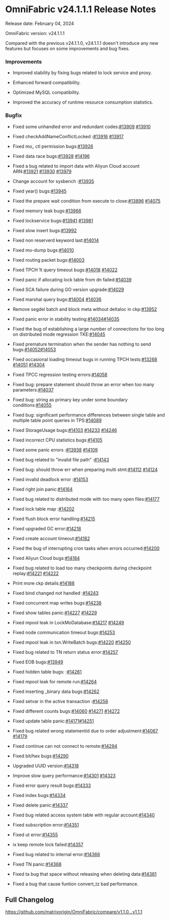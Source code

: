 # **OmniFabric v24.1.1.1 Release Notes**

Release date: February 04, 2024

OmniFabric version: v24.1.1.1

Compared with the previous v24.1.1.0, v24.1.1.1 doesn't introduce any new features but focuses on some improvements and bug fixes.

### Improvements

- Improved stability by fixing bugs related to lock service and proxy.

- Enhanced forward compatibility.

- Optimized MySQL compatibility.

- Improved the accuracy of runtime resource consumption statistics.

### Bugfix

- Fixed some unhandled error and redundant codes:[#13909](https://github.com/matrixorigin/OmniFabric/pull/13909) [#13910](https://github.com/matrixorigin/OmniFabric/pull/13910)

- Fixed checkAddNameConflictLocked :[#13916](https://github.com/matrixorigin/OmniFabric/pull/13916) [#13917](https://github.com/matrixorigin/OmniFabric/pull/13917)

- Fixed mo_ ctl permission bugs:[#13926](https://github.com/matrixorigin/OmniFabric/pull/13926)

- Fixed data race bugs:[#13928](https://github.com/matrixorigin/OmniFabric/pull/13928) [#14196](https://github.com/matrixorigin/OmniFabric/pull/14196)

- Fixed a bug related to import data with Aliyun Cloud account ARN:[#13921](https://github.com/matrixorigin/OmniFabric/pull/13921) [#13930](https://github.com/matrixorigin/OmniFabric/pull/13930) [#13979](https://github.com/matrixorigin/OmniFabric/pull/13979)

- Change account for sysbench :[#13935](https://github.com/matrixorigin/OmniFabric/pull/13935)

- Fixed year() bugs:[#13945](https://github.com/matrixorigin/OmniFabric/pull/13945)

- Fixed the prepare wait condition from execute to close:[#13896](https://github.com/matrixorigin/OmniFabric/pull/13896) [#14075](https://github.com/matrixorigin/OmniFabric/pull/14075)

- Fixed memory leak bugs:[#13966](https://github.com/matrixorigin/OmniFabric/pull/13966)

- Fixed lockservice bugs:[#13941](https://github.com/matrixorigin/OmniFabric/pull/13941)
[#13981](https://github.com/matrixorigin/OmniFabric/pull/13981)

- Fixed slow insert bugs:[#13992](https://github.com/matrixorigin/OmniFabric/pull/13992)

- Fixed non reserverd keyword last:[#14014](https://github.com/matrixorigin/OmniFabric/pull/14014)

- Fixed mo-dump bugs:[#14010](https://github.com/matrixorigin/OmniFabric/pull/14010)

- Fixed routing packet bugs:[#14003](https://github.com/matrixorigin/OmniFabric/pull/14003)

- Fixed TPCH 1t query timeout bugs:[#14018](https://github.com/matrixorigin/OmniFabric/pull/14018) [#14022](https://github.com/matrixorigin/OmniFabric/pull/14022)

- Fixed panic if allocating lock table from dn failed:[#14039](https://github.com/matrixorigin/OmniFabric/pull/14039)

- Fixed SCA failure during GO version upgrade:[#14029](https://github.com/matrixorigin/OmniFabric/pull/14029)

- Fixed marshal query bugs:[#14004](https://github.com/matrixorigin/OmniFabric/pull/14004) [#14036](https://github.com/matrixorigin/OmniFabric/pull/14036)

- Remove segdel batch and block meta without deltaloc in ckp:[#13952](https://github.com/matrixorigin/OmniFabric/pull/13952)

- Fixed panic error in stability testing:[#14034](https://github.com/matrixorigin/OmniFabric/pull/14034)[#14035](https://github.com/matrixorigin/OmniFabric/pull/14035)

- Fixed the bug of establishing a large number of connections for too long on distributed mode regression TKE:[#14045](https://github.com/matrixorigin/OmniFabric/pull/14045)

- Fixed premature termination when the sender has nothing to send bugs:[#14052](https://github.com/matrixorigin/OmniFabric/pull/14052)[#14053](https://github.com/matrixorigin/OmniFabric/pull/14053)

- Fixed occasional loading timeout bugs in running TPCH tests:[#13268](https://github.com/matrixorigin/OmniFabric/pull/13268) [#14051](https://github.com/matrixorigin/OmniFabric/pull/14051) [#14304](https://github.com/matrixorigin/OmniFabric/pull/14304)

- Fixed TPCC regression testing errors:[#14058](https://github.com/matrixorigin/OmniFabric/pull/14058)

- Fixed bug: prepare statement should throw an error when too many parameters:[#14037](https://github.com/matrixorigin/OmniFabric/pull/14037)

- Fixed bug: string as primary key under some boundary conditions:[#14055](https://github.com/matrixorigin/OmniFabric/pull/14055)

- Fixed bug: significant performance differences between single table and multiple table point queries in TPS:[#14089](https://github.com/matrixorigin/OmniFabric/pull/14089)

- Fixed StorageUsage bugs:[#14103](https://github.com/matrixorigin/OmniFabric/pull/14103)  [#14233](https://github.com/matrixorigin/OmniFabric/pull/14233) [#14246](https://github.com/matrixorigin/OmniFabric/pull/14246)

- Fixed incorrect CPU statistics bugs:[#14105](https://github.com/matrixorigin/OmniFabric/pull/14105)

- Fixed some panic errors :[#13938](https://github.com/matrixorigin/OmniFabric/pull/13938) [#14109](https://github.com/matrixorigin/OmniFabric/pull/14109)

- Fixed bug related to "invalid file path" :[#14143](https://github.com/matrixorigin/OmniFabric/pull/14143)

- Fixed bug: should throw err when preparing multi stmt:[#14112](https://github.com/matrixorigin/OmniFabric/pull/14112) [#14124](https://github.com/matrixorigin/OmniFabric/pull/14124)

- Fixed invalid deadlock error :[#14153](https://github.com/matrixorigin/OmniFabric/pull/14153)

- Fixed right join panic:[#14164](https://github.com/matrixorigin/OmniFabric/pull/14164)

- Fixed bug related to distributed mode with too many open files:[#14177](https://github.com/matrixorigin/OmniFabric/pull/14177)

- Fixed lock table map :[#14202](https://github.com/matrixorigin/OmniFabric/pull/14202)

- Fixed flush block error handling:[#14215](https://github.com/matrixorigin/OmniFabric/pull/14215)

- Fixed upgraded GC error:[#14218](https://github.com/matrixorigin/OmniFabric/pull/14218)

- Fixed create account timeout:[#14182](https://github.com/matrixorigin/OmniFabric/pull/14182)

- Fixed the bug of interrupting cron tasks when errors occurred:[#14200](https://github.com/matrixorigin/OmniFabric/pull/14200)

- Fixed Aliyun Cloud bugs:[#14184](https://github.com/matrixorigin/OmniFabric/pull/14184)

- Fixed bug related to load too many checkpoints during checkpoint replay:[#14221](https://github.com/matrixorigin/OmniFabric/pull/14221) [#14222](https://github.com/matrixorigin/OmniFabric/pull/14222)

- Print more ckp details:[#14188](https://github.com/matrixorigin/OmniFabric/pull/14188)

- Fixed bind changed not handled :[#14243](https://github.com/matrixorigin/OmniFabric/pull/14243)

- Fixed concurrent map writes bugs:[#14238](https://github.com/matrixorigin/OmniFabric/pull/14238)

- Fixed  show tables panic:[#14227](https://github.com/matrixorigin/OmniFabric/pull/14227) [#14229](https://github.com/matrixorigin/OmniFabric/pull/14229)

- Fixed mpool leak in LockMoDatabase:[#14217](https://github.com/matrixorigin/OmniFabric/pull/14217) [#14249](https://github.com/matrixorigin/OmniFabric/pull/14249)

- Fixed node communication timeout bugs:[#14253](https://github.com/matrixorigin/OmniFabric/pull/142253)

- Fixed mpool leak in txn.WriteBatch bugs:[#14220](https://github.com/matrixorigin/OmniFabric/pull/14220) [#14250](https://github.com/matrixorigin/OmniFabric/pull/14250)

- Fixed bug related to TN return status error:[#14257](https://github.com/matrixorigin/OmniFabric/pull/14257)

- Fixed EOB bugs:[#13949](https://github.com/matrixorigin/OmniFabric/pull/13949)

- Fixed hidden table bugs: :[#14261](https://github.com/matrixorigin/OmniFabric/pull/14261)

- Fixed mpool leak for remote run:[#14264](https://github.com/matrixorigin/OmniFabric/pull/14264)

- Fixed inserting _binary data bugs:[#14262](https://github.com/matrixorigin/OmniFabric/pull/14262)

- Fixed setvar in the active transaction :[#14258](https://github.com/matrixorigin/OmniFabric/pull/14258)

- Fixed different counts bugs:[#14060](https://github.com/matrixorigin/OmniFabric/pull/14060) [#14271](https://github.com/matrixorigin/OmniFabric/pull/14271) [#14272](https://github.com/matrixorigin/OmniFabric/pull/14272)

- Fixed update table panic:[#14171](https://github.com/matrixorigin/OmniFabric/pull/14171)[#14251](https://github.com/matrixorigin/OmniFabric/pull/14251)

- Fixed bug related wrong statementid due to order adjustment:[#14067](https://github.com/matrixorigin/OmniFabric/pull/14067) [#14179](https://github.com/matrixorigin/OmniFabric/pull/14179)

- Fixed continue can not connect to remote:[#14294](https://github.com/matrixorigin/OmniFabric/pull/14294)

- Fixed bit/hex bugs:[#14290](https://github.com/matrixorigin/OmniFabric/pull/14290)

- Upgraded UUID version:[#14318](https://github.com/matrixorigin/OmniFabric/pull/14318)

- Improve slow query performance:[#14301](https://github.com/matrixorigin/OmniFabric/pull/14301) [#14323](https://github.com/matrixorigin/OmniFabric/pull/14323)

- Fixed error query result bugs:[#14333](https://github.com/matrixorigin/OmniFabric/pull/14333)

- Fixed index bugs:[#14334](https://github.com/matrixorigin/OmniFabric/pull/14334)

- Fixed delete panic:[#14337](https://github.com/matrixorigin/OmniFabric/pull/14337)

- Fixed bug related access system table with regular account:[#14340](https://github.com/matrixorigin/OmniFabric/pull/14340)

- Fixed subscription error:[#14351](https://github.com/matrixorigin/OmniFabric/pull/14351)

- Fixed ut error:[#14355](https://github.com/matrixorigin/OmniFabric/pull/14355)

- ix keep remote lock failed:[#14357](https://github.com/matrixorigin/OmniFabric/pull/14357)

- Fixed bug related to internal error:[#14366](https://github.com/matrixorigin/OmniFabric/pull/14366)

- Fixed TN panic:[#14368](https://github.com/matrixorigin/OmniFabric/pull/14368)

- Fixed ta bug that space without releasing when deleting data:[#14361](https://github.com/matrixorigin/OmniFabric/pull/14361)

- Fixed a bug that cause funtion convert_tz bad performance.

## Full Changelog

<https://github.com/matrixorigin/OmniFabric/compare/v1.1.0...v1.1.1>
